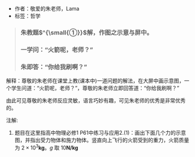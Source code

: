- 作者：敬爱的朱老师，Lama
- 标签：哲学

> ### 朱教题$^{\small{①}}$解，作图之示意与屏中。
> ### 一学问：“火箭呢，老师？”
> ### 朱即答：“你给我刷啊？”

解释：尊敬的朱老师在课堂上教(课本中)一道问题的解法，在大屏中画示意图，一个学生问道：“火箭呢，老师？”，尊敬的朱老师立即回答道：“你给我刷啊？”

由此可见尊敬的朱老师反应灵敏，语言巧妙有趣，可见朱老师的优秀是非常优秀的。

注解:
1. 题目在这里指高中物理必修1 P61中练习与应用2.(1)：画出下面几个力的示意图，并指出受力物体和施力物体。竖直向上飞行的火箭受到的重力，火箭质量为 $2\times10^3\mathbf{kg}$。$g$ 取 $10\mathbf{N/kg}$
